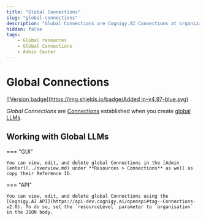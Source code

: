 ```yaml
---
title: "Global Connections"
slug: "global-connections"
description: "Global Connections are Cognigy.AI Connections at organization level."
hidden: false
tags:
    - Global resources
    - Global Connections
    - Admin Center
---
```


# Global Connections

[![Version badge](https://img.shields.io/badge/Added in-v4.97-blue.svg)](../../../../../release-notes/4.97.md)

_Global Connections_ are [Connections](../../../../build/connections.md) established when you create [global LLMs](../../../../empower/llms/overview.md).

## Working with Global LLMs

=== "GUI"

    You can view, edit, and delete global Connections in the [Admin Center](../overview.md) under **Resources > Connections** as well as copy their Reference ID.

=== "API"

    You can view, edit, and delete global Connections using the [Cognigy.AI API](https://api-dev.cognigy.ai/openapi#tag--Connections-v2.0). To do so, set the `resourceLevel` parameter to `organisation` in the JSON body.
